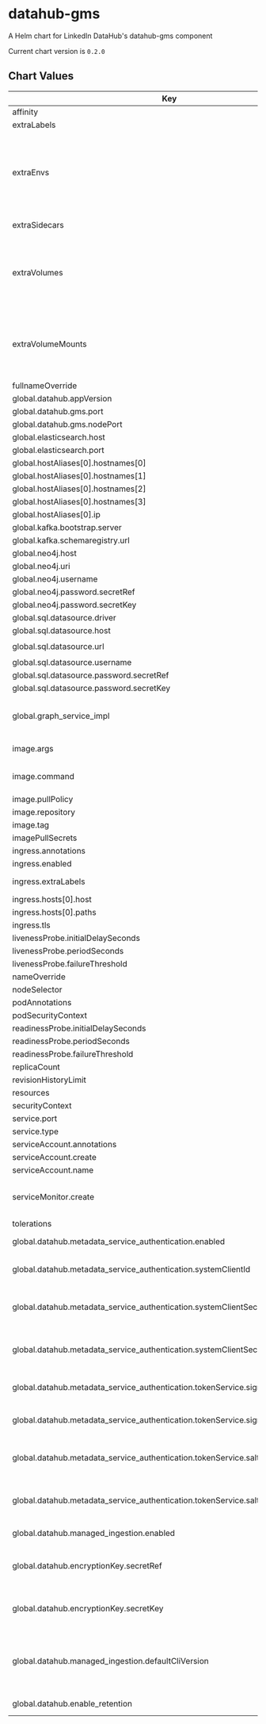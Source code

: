 datahub-gms
===========
A Helm chart for LinkedIn DataHub's datahub-gms component

Current chart version is `0.2.0`

## Chart Values

| Key                                                                              | Type                                                                                              | Default                                                                            | Description                                                                                                                                                                                                                       |
|----------------------------------------------------------------------------------|---------------------------------------------------------------------------------------------------|------------------------------------------------------------------------------------|-----------------------------------------------------------------------------------------------------------------------------------------------------------------------------------------------------------------------------------|
| affinity                                                                         | object                                                                                            | `{}`                                                                               |                                                                                                                                                                                                                                   |
| extraLabels                                                                      | object                                                                                            | `{}`                                                                               | Extra labels for deployment configuration                                                                                                                                                                                         |
| extraEnvs                                                                        | Extra [environment variables][] which will be appended to the `env:` definition for the container | `[]`                                                                               |
| extraSidecars                                                                    | list                                                                                              | `[]`                                                                               | Add additional sidecar containers to the deployment pod(s)                                                                                                                                                                        |
| extraVolumes                                                                     | Templatable string of additional `volumes` to be passed to the `tpl` function                     | ""                                                                                 |
| extraVolumeMounts                                                                | Templatable string of additional `volumeMounts` to be passed to the `tpl` function                | ""                                                                                 |
| fullnameOverride                                                                 | string                                                                                            | `"datahub-gms-deployment"`                                                         |                                                                                                                                                                                                                                   |
| global.datahub.appVersion                                                        | string                                                                                            | `"1.0"`                                                                            |                                                                                                                                                                                                                                   |
| global.datahub.gms.port                                                          | string                                                                                            | `"8080"`                                                                           |                                                                                                                                                                                                                                   |
| global.datahub.gms.nodePort                                                      | string                                                                                            | `""`                                                                               |                                                                                                                                                                                                                                   |
| global.elasticsearch.host                                                        | string                                                                                            | `"elasticsearch"`                                                                  |                                                                                                                                                                                                                                   |
| global.elasticsearch.port                                                        | string                                                                                            | `"9200"`                                                                           |                                                                                                                                                                                                                                   |
| global.hostAliases[0].hostnames[0]                                               | string                                                                                            | `"broker"`                                                                         |                                                                                                                                                                                                                                   |
| global.hostAliases[0].hostnames[1]                                               | string                                                                                            | `"mysql"`                                                                          |                                                                                                                                                                                                                                   |
| global.hostAliases[0].hostnames[2]                                               | string                                                                                            | `"elasticsearch"`                                                                  |                                                                                                                                                                                                                                   |
| global.hostAliases[0].hostnames[3]                                               | string                                                                                            | `"neo4j"`                                                                          |                                                                                                                                                                                                                                   |
| global.hostAliases[0].ip                                                         | string                                                                                            | `"192.168.0.104"`                                                                  |                                                                                                                                                                                                                                   |
| global.kafka.bootstrap.server                                                    | string                                                                                            | `"broker:9092"`                                                                    |                                                                                                                                                                                                                                   |
| global.kafka.schemaregistry.url                                                  | string                                                                                            | `"http://schema-registry:8081"`                                                    |                                                                                                                                                                                                                                   |
| global.neo4j.host                                                                | string                                                                                            | `"neo4j:7474"`                                                                     |                                                                                                                                                                                                                                   |
| global.neo4j.uri                                                                 | string                                                                                            | `"bolt://neo4j"`                                                                   |                                                                                                                                                                                                                                   |
| global.neo4j.username                                                            | string                                                                                            | `"neo4j"`                                                                          |                                                                                                                                                                                                                                   |
| global.neo4j.password.secretRef                                                  | string                                                                                            | `"neo4j-secrets"`                                                                  |                                                                                                                                                                                                                                   |
| global.neo4j.password.secretKey                                                  | string                                                                                            | `"neo4j-password"`                                                                 |                                                                                                                                                                                                                                   |
| global.sql.datasource.driver                                                     | string                                                                                            | `"com.mysql.cj.jdbc.Driver"`                                                       |                                                                                                                                                                                                                                   |
| global.sql.datasource.host                                                       | string                                                                                            | `"mysql"`                                                                          |                                                                                                                                                                                                                                   |
| global.sql.datasource.url                                                        | string                                                                                            | `"jdbc:mysql://mysql:3306/datahub?verifyServerCertificate=false\u0026useSSL=true"` |                                                                                                                                                                                                                                   |
| global.sql.datasource.username                                                   | string                                                                                            | `"datahub"`                                                                        |                                                                                                                                                                                                                                   |
| global.sql.datasource.password.secretRef                                         | string                                                                                            | `"mysql-secrets"`                                                                  |                                                                                                                                                                                                                                   |
| global.sql.datasource.password.secretKey                                         | string                                                                                            | `"mysql-password"`                                                                 |                                                                                                                                                                                                                                   |
| global.graph_service_impl                                                        | string                                                                                            | `elasticsearch`                                                                    | One of `elasticsearch` or `neo4j`. Determines which backend to use for the GMS graph service. Elasticsearch is recommended for a simplified deployment.                                                                           |
| image.args                                                                       | list                                                                                              | `[]`                                                                               | Override the image's args.  Used to configure custom startup or shutdown behavior                                                                                                                                                 |
| image.command                                                                    | list                                                                                              | `[]`                                                                               | Override the image's command.  Used to configure custom startup or shutdown behavior                                                                                                                                              |
| image.pullPolicy                                                                 | string                                                                                            | `"IfNotPresent"`                                                                   |                                                                                                                                                                                                                                   |
| image.repository                                                                 | string                                                                                            | `"linkedin/datahub-gms"`                                                           |                                                                                                                                                                                                                                   |
| image.tag                                                                        | string                                                                                            | `"head"`                                                                           |                                                                                                                                                                                                                                   |
| imagePullSecrets                                                                 | list                                                                                              | `[]`                                                                               |                                                                                                                                                                                                                                   |
| ingress.annotations                                                              | object                                                                                            | `{}`                                                                               |                                                                                                                                                                                                                                   |
| ingress.enabled                                                                  | bool                                                                                              | `false`                                                                            |                                                                                                                                                                                                                                   |
| ingress.extraLabels                                                              | object                                                                                            | `{}`                                                                               | provides extra labels for ingress configuration                                                                                                                                                                                   |
| ingress.hosts[0].host                                                            | string                                                                                            | `"chart-example.local"`                                                            |                                                                                                                                                                                                                                   |
| ingress.hosts[0].paths                                                           | list                                                                                              | `[]`                                                                               |                                                                                                                                                                                                                                   |
| ingress.tls                                                                      | list                                                                                              | `[]`                                                                               |                                                                                                                                                                                                                                   |
| livenessProbe.initialDelaySeconds                                                | int                                                                                               | `60`                                                                               |                                                                                                                                                                                                                                   |
| livenessProbe.periodSeconds                                                      | int                                                                                               | `30`                                                                               |                                                                                                                                                                                                                                   |
| livenessProbe.failureThreshold                                                   | int                                                                                               | `8`                                                                                |                                                                                                                                                                                                                                   |
| nameOverride                                                                     | string                                                                                            | `""`                                                                               |                                                                                                                                                                                                                                   |
| nodeSelector                                                                     | object                                                                                            | `{}`                                                                               |                                                                                                                                                                                                                                   |
| podAnnotations                                                                   | object                                                                                            | `{}`                                                                               |                                                                                                                                                                                                                                   |
| podSecurityContext                                                               | object                                                                                            | `{}`                                                                               |                                                                                                                                                                                                                                   |
| readinessProbe.initialDelaySeconds                                               | int                                                                                               | `60`                                                                               |                                                                                                                                                                                                                                   |
| readinessProbe.periodSeconds                                                     | int                                                                                               | `30`                                                                               |                                                                                                                                                                                                                                   |
| readinessProbe.failureThreshold                                                  | int                                                                                               | `8`                                                                                |                                                                                                                                                                                                                                   |
| replicaCount                                                                     | int                                                                                               | `1`                                                                                |                                                                                                                                                                                                                                   |
| revisionHistoryLimit                                                             | int                                                                                               | `10`                                                                               |                                                                                                                                                                                                                                   |
| resources                                                                        | object                                                                                            | `{}`                                                                               |                                                                                                                                                                                                                                   |
| securityContext                                                                  | object                                                                                            | `{}`                                                                               |                                                                                                                                                                                                                                   |
| service.port                                                                     | int                                                                                               | `8080`                                                                             |                                                                                                                                                                                                                                   |
| service.type                                                                     | string                                                                                            | `"LoadBalancer"`                                                                   |                                                                                                                                                                                                                                   |
| serviceAccount.annotations                                                       | object                                                                                            | `{}`                                                                               |                                                                                                                                                                                                                                   |
| serviceAccount.create                                                            | bool                                                                                              | `true`                                                                             |                                                                                                                                                                                                                                   |
| serviceAccount.name                                                              | string                                                                                            | `nil`                                                                              |                                                                                                                                                                                                                                   |
| serviceMonitor.create                                                            | bool                                                                                              | `false`                                                                            | If set true and `global.datahub.monitoring.enablePrometheus` is set `true` it will create a ServiceMonitor resource                                                                                                               |
| tolerations                                                                      | list                                                                                              | `[]`                                                                               |                                                                                                                                                                                                                                   |
| global.datahub.metadata_service_authentication.enabled                           | bool                                                                                              | `true`                                                                             | Whether Metadata Service Authentication is enabled.                                                                                                                                                                               |
| global.datahub.metadata_service_authentication.systemClientId                    | string                                                                                            | `"__datahub_system"`                                                               | The internal system id that is used to communicate with DataHub GMS. Required if metadata_service_authentication is 'true'.                                                                                                       |
| global.datahub.metadata_service_authentication.systemClientSecret.secretRef      | string                                                                                            | `nil`                                                                              | The reference to a secret containing the internal system secret that is used to communicate with DataHub GMS. Required if metadata_service_authentication is 'true'.                                                              |
| global.datahub.metadata_service_authentication.systemClientSecret.secretKey      | string                                                                                            | `nil`                                                                              | The key of a secret containing the internal system secret that is used to communicate with DataHub GMS. Required if metadata_service_authentication is 'true'.                                                                    |
| global.datahub.metadata_service_authentication.tokenService.signingKey.secretRef | string                                                                                            | `nil`                                                                              | The reference to a secret containing the internal system secret that is used to sign JWT auth tokens issued by DataHub GMS.                                                                                                       |
| global.datahub.metadata_service_authentication.tokenService.signingKey.secretKey | string                                                                                            | `nil`                                                                              | The key of a secret containing the internal system secret that is used to sign JWT auth tokens issued by DataHub GMS.                                                                                                             |
| global.datahub.metadata_service_authentication.tokenService.salt.secretRef       | string                                                                                            | `nil`                                                                              | The reference to a secret containing the internal system salt that is used to salt JWT auth tokens signatures issued by DataHub GMS that is part of the metadata graph.                                                           |
| global.datahub.metadata_service_authentication.tokenService.salt.secretKey       | string                                                                                            | `nil`                                                                              | The key of a secret containing the internal system secret that is used to to salt JWT auth tokens signatures issued by DataHub GMS that is part of the metadata graph.                                                            |
| global.datahub.managed_ingestion.enabled                                         | bool                                                                                              | `true`                                                                             | Whether or not UI-based ingestion experience is enabled.                                                                                                                                                                          |
| global.datahub.encryptionKey.secretRef                                           | string                                                                                            | `nil`                                                                              | The reference to a secret containing an alpha-numeric encryption key, which is used to encrypt Secrets on DataHub. Required if managed_ingestion_enabled is 'true'.                                                               |
| global.datahub.encryptionKey.secretKey                                           | string                                                                                            | `nil`                                                                              | The key of a secret containing an alpha-numeric encryption key, which is used to encrypt Secrets on DataHub. Required if managed_ingestion_enabled is 'true'.                                                                     |
| global.datahub.managed_ingestion.defaultCliVersion                               | string                                                                                            | `0.11.0`                                                                           | This is the version of the DataHub CLI to use for UI ingestion, by default. You do not need to explicitly provide this. By default the underlying datahub-gms container will provide a latest version compatible with the server. |
| global.datahub.enable_retention                                                  | bool                                                                                              | `false`                                                                            | Whether or not to enable retention on local DB                                                                                                                                                                                    |
